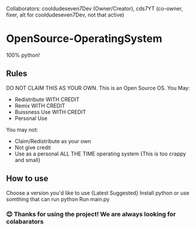 Collaborators: cooldudeseven7Dev (Owner/Creator), cds7YT (co-owner, fixer, alt for cooldudeseven7Dev, not that active)
# OpenSource-OperatingSystem
100% python!
## Rules
DO NOT CLAIM THIS AS YOUR OWN.
This is an Open Source OS.
You May:
- Redistribute WITH CREDIT
- Remix WITH CREDIT
- Buissness Use WITH CREDIT
- Personal Use

You may not:
- Claim/Redistribute as your own
- Not give credit
- Use as a personal ALL THE TIME operating system {This is too crappy and small}

## How to use
Choose a version you'd like to use {Latest Suggested}
Install python or use somthing that can run python
Run main.py

### 😊 Thanks for using the project! We are always looking for colabarators
